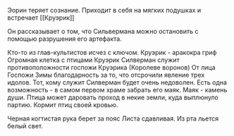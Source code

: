Эорин теряет сознание. Приходит в себя на мягких подушках и встречает [[Круэрик]]


Он рассказывает о том, что Сильвермана можно остановить с помощью разрушения его артефакта.

Кто-то из глав-культистов исчез с ключом. 
Круэрик  - аракокра гриф
Огромная клетка с птицами
Круэрик 
Силверман служит противоположности госпожи Круэрика (Королеве воронов)
От лица Госпожи Зимы благодарность за то, что отсрочили явление трех идолов.
Тот, кому служит Силверман будет очень недоволен.
Есть одна возможность - в самом первом храме забрать его маяк. Маяк - камень души. Птица может даровать проход в некие земли, куда выплюнуло партию.
Кормит птиц своей кровью.

Черная когтистая рука берет за пояс Листа сдавливая. Из рта льется белый свет. 